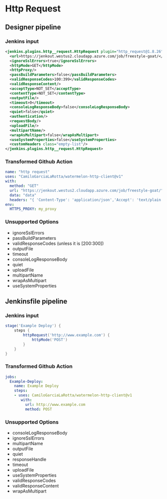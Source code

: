 # Http Request

## Designer pipeline

### Jenkins input

```xml
<jenkins.plugins.http__request.HttpRequest plugin="http_request@1.8.26">
  <url>https://jenkout.westus2.cloudapp.azure.com/job/freestyle-goat/</url>
  <ignoreSslErrors>true</ignoreSslErrors>
  <httpMode>GET</httpMode>
  <httpProxy/>
  <passBuildParameters>false</passBuildParameters>
  <validResponseCodes>100:399</validResponseCodes>
  <validResponseContent/>
  <acceptType>NOT_SET</acceptType>
  <contentType>NOT_SET</contentType>
  <outputFile/>
  <timeout>0</timeout>
  <consoleLogResponseBody>false</consoleLogResponseBody>
  <quiet>false</quiet>
  <authentication/>
  <requestBody/>
  <uploadFile/>
  <multipartName/>
  <wrapAsMultipart>false</wrapAsMultipart>
  <useSystemProperties>false</useSystemProperties>
  <customHeaders class="empty-list"/>
</jenkins.plugins.http__request.HttpRequest>
```

### Transformed Github Action

```yaml
name: "http request"
uses: "CamiloGarciaLaRotta/watermelon-http-client@v1"
with:
  method: "GET"
  url: "https://jenkout.westus2.cloudapp.azure.com/job/freestyle-goat/"
  data: "data"
  headers: "{ 'Content-Type': 'application/json','Accept': 'text/plain','Authorization': 'bearer ${{ secrets.BOT_TOKEN }}' }"
env:
  HTTPS_PROXY: my_proxy
```

### Unsupported Options

- ignoreSslErrors
- passBuildParameters
- validResponseCodes (unless it is [200:300])
- outputFile
- timeout
- consoleLogResponseBody
- quiet
- uploadFile
- multipartName
- wrapAsMultipart
- useSystemProperties

## Jenkinsfile pipeline

### Jenkins input

```groovy
stage('Example Deploy') {
    steps {
        httpRequest('http://www.example.com') {
            httpMode('POST')
        }
    }
}
```

### Transformed Github Action

```yaml
jobs:
  Example-Deploy:
    name: Example Deploy
    steps:
    - uses: CamiloGarciaLaRotta/watermelon-http-client@v1
       with:
         url: http://www.example.com
         method: POST
```

### Unsupported Options

- consoleLogResponseBody
- ignoreSslErrors
- multipartName
- outputFile
- quiet
- responseHandle
- timeout
- uploadFile
- useSystemProperties
- validResponseCodes
- validResponseContent
- wrapAsMultipart
